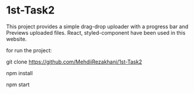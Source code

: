 # 1st-Task2
This project provides a simple drag-drop uploader with a progress bar and Previews uploaded files.
React, styled-component have been used in this website.

for run the project:

git clone https://github.com/MehdiiRezakhani/1st-Task2

npm install 

npm start 
